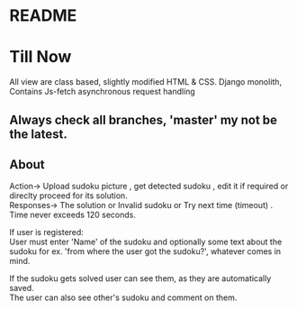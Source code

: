# README

# Till Now

All view are class based, slightly modified HTML & CSS.
Django monolith,
Contains Js-fetch asynchronous request handling

## Always check all branches, 'master' my not be the latest.

## About 

Action-> Upload sudoku picture , get detected sudoku , edit it if required or direclty proceed for its solution.<br />
Responses-> The solution or  Invalid sudoku or Try next time (timeout) . Time never exceeds 120 seconds.<br />

If user is registered:<br />
User must enter 'Name' of the sudoku and optionally some text about the sudoku for ex. 'from where the user got the sudoku?', whatever comes in mind.<br />

If the sudoku gets solved user can see them, as they are automatically saved.<br />
The user can also see other's sudoku and comment on them.<br />
